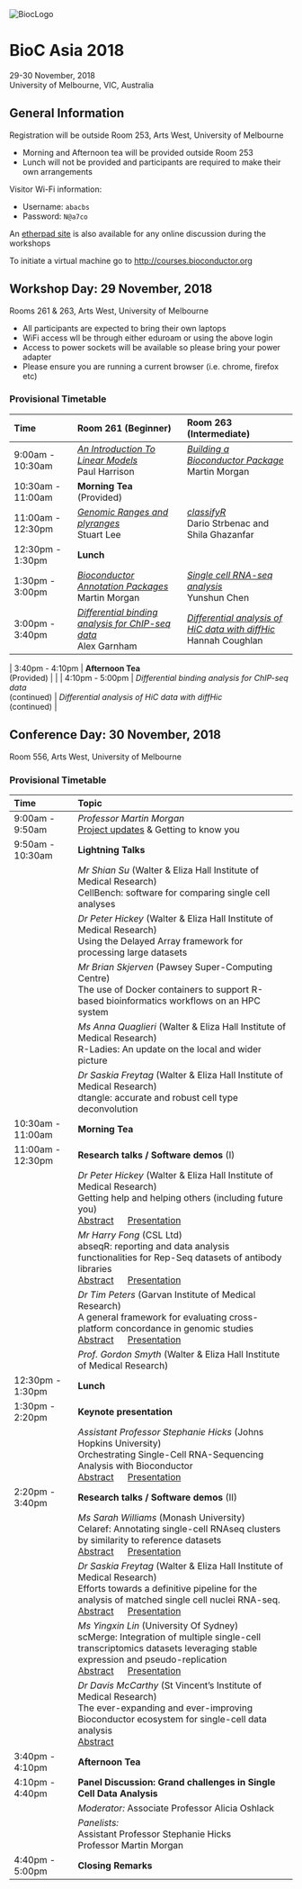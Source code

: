 <img src="https://bioconductor.org/images/logo_bioconductor.gif" alt="BiocLogo">

# BioC Asia 2018

29-30 November, 2018  
University of Melbourne, VIC, Australia  

## General Information

Registration will be outside Room 253, Arts West, University of Melbourne

- Morning and Afternoon tea will be provided outside Room 253
- Lunch will not be provided and participants are required to make their own arrangements

Visitor Wi-Fi information:

- Username: `abacbs`
- Password: `N@a7co`

An [etherpad site](https://pad.carpentries.org/BiocAsia2018) is also available for any online discussion during the workshops

To initiate a virtual machine go to http://courses.bioconductor.org

## Workshop Day: 29 November, 2018

Rooms 261 & 263, Arts West, University of Melbourne

- All participants are expected to bring their own laptops
- WiFi access wll be through either eduroam or using the above login
- Access to power sockets will be available so please bring your power adapter
- Please ensure you are running a current browser (i.e. chrome, firefox etc)

### Provisional Timetable

| Time | Room 261 (Beginner) | Room 263 (Intermediate) |
|:--------------- |:----------------------------- |:----------------------------- |
| 9:00am - 10:30am | [*An Introduction To Linear Models*](https://monashbioinformaticsplatform.github.io/r-linear-abacbs2018/) <br> Paul Harrison | [*Building a Bioconductor Package*](https://github.com/Bioconductor/BiocIntro/blob/BiocAsia-2018/vignettes/A01-Package-Development.Rmd) <br> Martin Morgan |
| 10:30am - 11:00am | **Morning Tea** <br> (Provided) |
| 11:00am - 12:30pm | [*Genomic Ranges and plyranges*](https://sa-lee.github.io/plyranges/articles/common-tasks.html) <br> Stuart Lee |[*classifyR*](https://github.com/SydneyBioX/TrainClassifyR) <br> Dario Strbenac and Shila Ghazanfar |
| 12:30pm - 1:30pm | **Lunch**  | |
| 1:30pm - 3:00pm | [*Bioconductor Annotation Packages*](https://github.com/Bioconductor/BiocIntro/blob/BiocAsia-2018/vignettes/A02-Annotation.Rmd) <br> Martin Morgan | [*Single cell RNA-seq analysis*](http://bioinf.wehi.edu.au/edgeR/10X.pdf) <br> Yunshun Chen |
| 3:00pm - 3:40pm | [*Differential binding analysis for ChIP-seq data*](https://github.com/algarnham/ChIP-seq-workshop) <br> Alex Garnham | [*Differential analysis of HiC data with diffHic*](https://github.com/hcoughlan/diffHicTutorialBioCAsia2018) <br> Hannah Coughlan |

| 3:40pm - 4:10pm | **Afternoon Tea** <br> (Provided) | |
| 4:10pm - 5:00pm | *Differential binding analysis for ChIP-seq data* <br> (continued) | *Differential analysis of HiC data with diffHic* <br> (continued) |


## Conference Day: 30 November, 2018

Room 556, Arts West, University of Melbourne

### Provisional Timetable

| Time | Topic |
|:-------------- |:------------------------------------- |
| 9:00am - 9:50am | *Professor Martin Morgan* <br> [Project updates](https://docs.google.com/presentation/d/e/2PACX-1vSve7UUr6B3lpRBn8PIAHjXGhrC2lHfeZ7dDmdWkjzVlJjErJD_bNqjgVDBXTBdgKEq_AOpyoNX8uHt/pub?start=false&loop=false&delayms=3000) & Getting to know you |
| 9:50am - 10:30am | **Lightning Talks** |
|              | *Mr Shian Su* (Walter & Eliza Hall Institute of Medical Research) <br> CellBench: software for comparing single cell analyses |
|              | *Dr Peter Hickey* (Walter & Eliza Hall Institute of Medical Research) <br> Using the Delayed Array framework for processing large datasets |
|              | *Mr Brian Skjerven* (Pawsey Super-Computing Centre) <br> The use of Docker containers to support R-based bioinformatics workflows on an HPC system |
|              | *Ms Anna Quaglieri* (Walter & Eliza Hall Institute of Medical Research) <br> R-Ladies: An update on the local and wider picture |
|              | *Dr Saskia Freytag* (Walter & Eliza Hall Institute of Medical Research) <br> dtangle: accurate and robust cell type deconvolution |
| 10:30am - 11:00am |  **Morning Tea** |
| 11:00am - 12:30pm | **Research talks / Software demos** (I) |
|            | *Dr Peter Hickey* (Walter & Eliza Hall Institute of Medical Research) <br> Getting help and helping others (including future you) <br> [Abstract](abstracts/hickey.html) &emsp; [Presentation](https://www.peterhickey.org/talk/2018-11-30-biocasia_2018/)|
|            | *Mr Harry Fong* (CSL Ltd) <br> abseqR: reporting and data analysis functionalities for Rep-Seq datasets of antibody libraries <br> [Abstract](abstracts/fong.html) &emsp; [Presentation](presentations/biocAsia_2018_Harry_Fong.pdf)|
|           | *Dr Tim Peters* (Garvan Institute of Medical Research) <br> A general framework for evaluating cross-platform concordance in genomic studies <br> [Abstract](abstracts/peters.html) &emsp; [Presentation](presentations/biocAsia_2018_Tim_Peters.pdf)|
|           | *Prof. Gordon Smyth* (Walter & Eliza Hall Institute of Medical Research) | |
| 12:30pm - 1:30pm | **Lunch** |
| 1:30pm - 2:20pm  | **Keynote presentation** |
|                  | *Assistant Professor Stephanie Hicks* (Johns Hopkins University) <br> Orchestrating Single-Cell RNA-Sequencing Analysis with Bioconductor <br> [Abstract](abstracts/hicks.html) &emsp; [Presentation](https://speakerdeck.com/stephaniehicks/orchestrating-single-cell-rna-sequencing-analysis-with-bioconductor) | 
| 2:20pm - 3:40pm  | **Research talks / Software demos** (II) | 
|          | *Ms Sarah Williams* (Monash University) <br> Celaref: Annotating single-cell RNAseq clusters by similarity to reference datasets <br> [Abstract](abstracts/williams.html) &emsp; [Presentation](presentations/biocAsia_2018_Sarah_Williams.pdf) |
|          | *Dr Saskia Freytag* (Walter & Eliza Hall Institute of Medical Research) <br> Efforts towards a definitive pipeline for the analysis of matched single cell nuclei RNA-seq.<br> [Abstract](abstracts/freytag.html) &emsp; [Presentation](presentations/biocAsia_2018_Saskia_Freytag/BiocAsia_Pres.html) |
|          | *Ms Yingxin Lin* (University Of Sydney) <br> scMerge: Integration of multiple single-cell transcriptomics datasets leveraging stable expression and pseudo-replication <br> [Abstract](abstracts/lin.html) &emsp; [Presentation](https://yingxinlin.github.io/talk/biocasia2018/) |
|          | *Dr Davis McCarthy* (St Vincent’s Institute of Medical Research) <br> The ever-expanding and ever-improving Bioconductor ecosystem for single-cell data analysis <br> [Abstract](abstracts/mccarthy.html)|
| 3:40pm - 4:10pm | **Afternoon Tea** | 
| 4:10pm - 4:40pm | **Panel Discussion: Grand challenges in Single Cell Data Analysis** |
|           | *Moderator:* Associate Professor Alicia Oshlack |
|           | *Panelists:* <br> Assistant Professor Stephanie Hicks <br> Professor Martin Morgan |
| 4:40pm - 5:00pm | **Closing Remarks** |

